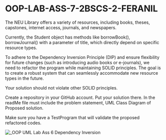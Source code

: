 # OOP-LAB-ASS-7-2BSCS-2-FERANIL
The NEU Library offers a variety of resources, including books, theses, capstones, internet access, journals, and newspapers.

Currently, the Student object has methods like borrowBook(), borrowJournal() with a parameter of title, which directly depend on specific resource types.

To adhere to the Dependency Inversion Principle (DIP) and ensure flexibility for future changes (such as introducing audio books or e-journals), we need to refactor the program while maintaining SOLID principles. The goal is to create a robust system that can seamlessly accommodate new resource types in the future.

Your solution should not violate other SOLID principles.

Create a repository in your GitHub account. Put your solution there. In the readMe file must include the problem statement, UML Class Diagram of Proposed solution.

Make sure you have a TestProgram that will validate the proposed refactored codes.

![_OOP UML Lab Ass 6 Dependency Inversion](https://github.com/MiguelFeranil/OOP-LAB-ASS-6-2BSCS-2-FERANIL/assets/152839582/d6aa013e-f95e-4fdb-871a-fa395db732ee)
